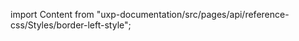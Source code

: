 
import Content from "uxp-documentation/src/pages/api/reference-css/Styles/border-left-style";

<Content query="product=xd"/>
